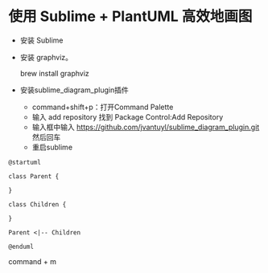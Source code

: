 # 使用 Sublime + PlantUML 高效地画图



* 安装 Sublime

* 安装 graphviz。

   brew install graphviz

* 安装sublime_diagram_plugin插件
  - command+shift+p：打开Command Palette
  - 输入 add repository 找到 Package Control:Add Repository
  - 输入框中输入 https://github.com/jvantuyl/sublime_diagram_plugin.git 然后回车
  - 重启sublime



```
@startuml

class Parent {
	
}

class Children {
	
}

Parent <|-- Children

@enduml
```

command + m